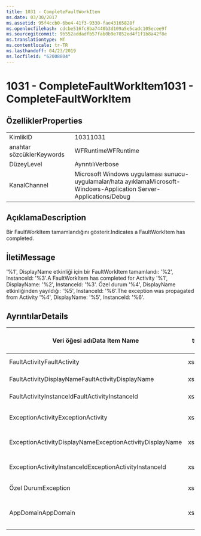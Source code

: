 ```yaml
---
title: 1031 - CompleteFaultWorkItem
ms.date: 03/30/2017
ms.assetid: 95f4ccb0-6be4-41f3-9330-fae43165828f
ms.openlocfilehash: cdcbe516fc8ba7440b3d109a5e5cadc105ecee9f
ms.sourcegitcommit: 9b552addadfb57fab0b9e7852ed4f1f1b8a42f8e
ms.translationtype: MT
ms.contentlocale: tr-TR
ms.lasthandoff: 04/23/2019
ms.locfileid: "62008804"
---
```

# <a name="1031---completefaultworkitem"></a><span data-ttu-id="e00a9-102">1031 - CompleteFaultWorkItem</span><span class="sxs-lookup"><span data-stu-id="e00a9-102">1031 - CompleteFaultWorkItem</span></span>
## <a name="properties"></a><span data-ttu-id="e00a9-103">Özellikler</span><span class="sxs-lookup"><span data-stu-id="e00a9-103">Properties</span></span>  
  
|||  
|-|-|  
|<span data-ttu-id="e00a9-104">Kimlik</span><span class="sxs-lookup"><span data-stu-id="e00a9-104">ID</span></span>|<span data-ttu-id="e00a9-105">1031</span><span class="sxs-lookup"><span data-stu-id="e00a9-105">1031</span></span>|  
|<span data-ttu-id="e00a9-106">anahtar sözcükler</span><span class="sxs-lookup"><span data-stu-id="e00a9-106">Keywords</span></span>|<span data-ttu-id="e00a9-107">WFRuntime</span><span class="sxs-lookup"><span data-stu-id="e00a9-107">WFRuntime</span></span>|  
|<span data-ttu-id="e00a9-108">Düzey</span><span class="sxs-lookup"><span data-stu-id="e00a9-108">Level</span></span>|<span data-ttu-id="e00a9-109">Ayrıntılı</span><span class="sxs-lookup"><span data-stu-id="e00a9-109">Verbose</span></span>|  
|<span data-ttu-id="e00a9-110">Kanal</span><span class="sxs-lookup"><span data-stu-id="e00a9-110">Channel</span></span>|<span data-ttu-id="e00a9-111">Microsoft Windows uygulaması sunucu-uygulamalar/hata ayıklama</span><span class="sxs-lookup"><span data-stu-id="e00a9-111">Microsoft-Windows-Application Server-Applications/Debug</span></span>|  
  
## <a name="description"></a><span data-ttu-id="e00a9-112">Açıklama</span><span class="sxs-lookup"><span data-stu-id="e00a9-112">Description</span></span>  
 <span data-ttu-id="e00a9-113">Bir FaultWorkItem tamamlandığını gösterir.</span><span class="sxs-lookup"><span data-stu-id="e00a9-113">Indicates a FaultWorkItem has completed.</span></span>  
  
## <a name="message"></a><span data-ttu-id="e00a9-114">İleti</span><span class="sxs-lookup"><span data-stu-id="e00a9-114">Message</span></span>  
 <span data-ttu-id="e00a9-115">'%1', DisplayName etkinliği için bir FaultWorkItem tamamlandı: '%2', InstanceId: '%3'.</span><span class="sxs-lookup"><span data-stu-id="e00a9-115">A FaultWorkItem has completed for Activity '%1', DisplayName: '%2', InstanceId: '%3'.</span></span> <span data-ttu-id="e00a9-116">Özel durum '%4', DisplayName etkinliğinden yayıldığı: '%5', InstanceId: '%6'.</span><span class="sxs-lookup"><span data-stu-id="e00a9-116">The exception was propagated from Activity '%4', DisplayName: '%5', InstanceId: '%6'.</span></span>  
  
## <a name="details"></a><span data-ttu-id="e00a9-117">Ayrıntılar</span><span class="sxs-lookup"><span data-stu-id="e00a9-117">Details</span></span>  
  
|<span data-ttu-id="e00a9-118">Veri öğesi adı</span><span class="sxs-lookup"><span data-stu-id="e00a9-118">Data Item Name</span></span>|<span data-ttu-id="e00a9-119">Veri öğesi türü</span><span class="sxs-lookup"><span data-stu-id="e00a9-119">Data Item Type</span></span>|<span data-ttu-id="e00a9-120">Açıklama</span><span class="sxs-lookup"><span data-stu-id="e00a9-120">Description</span></span>|  
|--------------------|--------------------|-----------------|  
|<span data-ttu-id="e00a9-121">FaultActivity</span><span class="sxs-lookup"><span data-stu-id="e00a9-121">FaultActivity</span></span>|<span data-ttu-id="e00a9-122">xs:string</span><span class="sxs-lookup"><span data-stu-id="e00a9-122">xs:string</span></span>|<span data-ttu-id="e00a9-123">Hata etkinlik türü adı.</span><span class="sxs-lookup"><span data-stu-id="e00a9-123">The type name of the fault activity.</span></span>|  
|<span data-ttu-id="e00a9-124">FaultActivityDisplayName</span><span class="sxs-lookup"><span data-stu-id="e00a9-124">FaultActivityDisplayName</span></span>|<span data-ttu-id="e00a9-125">xs:string</span><span class="sxs-lookup"><span data-stu-id="e00a9-125">xs:string</span></span>|<span data-ttu-id="e00a9-126">Hata etkinliğin görünen adı.</span><span class="sxs-lookup"><span data-stu-id="e00a9-126">The display name of the fault activity.</span></span>|  
|<span data-ttu-id="e00a9-127">FaultActivityInstanceId</span><span class="sxs-lookup"><span data-stu-id="e00a9-127">FaultActivityInstanceId</span></span>|<span data-ttu-id="e00a9-128">xs:string</span><span class="sxs-lookup"><span data-stu-id="e00a9-128">xs:string</span></span>|<span data-ttu-id="e00a9-129">Hata etkinliği örneği kimliği.</span><span class="sxs-lookup"><span data-stu-id="e00a9-129">The instance id of the fault activity.</span></span>|  
|<span data-ttu-id="e00a9-130">ExceptionActivity</span><span class="sxs-lookup"><span data-stu-id="e00a9-130">ExceptionActivity</span></span>|<span data-ttu-id="e00a9-131">xs:string</span><span class="sxs-lookup"><span data-stu-id="e00a9-131">xs:string</span></span>|<span data-ttu-id="e00a9-132">Özel durum oluşturdu etkinlik türü adı.</span><span class="sxs-lookup"><span data-stu-id="e00a9-132">The type name of the activity that threw the exception.</span></span>|  
|<span data-ttu-id="e00a9-133">ExceptionActivityDisplayName</span><span class="sxs-lookup"><span data-stu-id="e00a9-133">ExceptionActivityDisplayName</span></span>|<span data-ttu-id="e00a9-134">xs:string</span><span class="sxs-lookup"><span data-stu-id="e00a9-134">xs:string</span></span>|<span data-ttu-id="e00a9-135">Özel durum oluşturan etkinliğin görünen adı.</span><span class="sxs-lookup"><span data-stu-id="e00a9-135">The display name of the activity that threw the exception.</span></span>|  
|<span data-ttu-id="e00a9-136">ExceptionActivityInstanceId</span><span class="sxs-lookup"><span data-stu-id="e00a9-136">ExceptionActivityInstanceId</span></span>|<span data-ttu-id="e00a9-137">xs:string</span><span class="sxs-lookup"><span data-stu-id="e00a9-137">xs:string</span></span>|<span data-ttu-id="e00a9-138">Örnek kimliği etkinliğin özel durum oluşturdu.</span><span class="sxs-lookup"><span data-stu-id="e00a9-138">The instance id of the activity that threw the exception.</span></span>|  
|<span data-ttu-id="e00a9-139">Özel Durum</span><span class="sxs-lookup"><span data-stu-id="e00a9-139">Exception</span></span>|<span data-ttu-id="e00a9-140">xs:string</span><span class="sxs-lookup"><span data-stu-id="e00a9-140">xs:string</span></span>|<span data-ttu-id="e00a9-141">Özel durum için özel durum ayrıntıları</span><span class="sxs-lookup"><span data-stu-id="e00a9-141">The exception details for the exception</span></span>|  
|<span data-ttu-id="e00a9-142">AppDomain</span><span class="sxs-lookup"><span data-stu-id="e00a9-142">AppDomain</span></span>|<span data-ttu-id="e00a9-143">xs:string</span><span class="sxs-lookup"><span data-stu-id="e00a9-143">xs:string</span></span>|<span data-ttu-id="e00a9-144">AppDomain.CurrentDomain.FriendlyName tarafından döndürülen dize.</span><span class="sxs-lookup"><span data-stu-id="e00a9-144">The string returned by AppDomain.CurrentDomain.FriendlyName.</span></span>|

